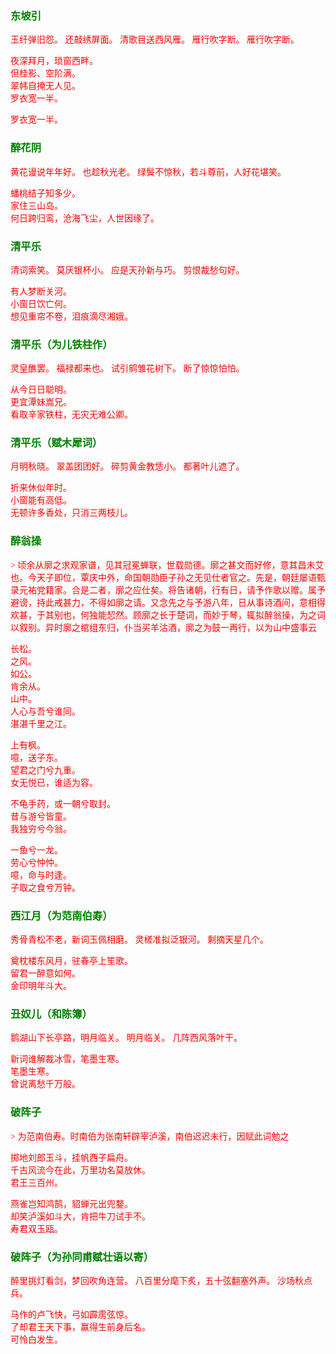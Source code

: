 <style type="text/css">
    .markdown-body{text-align: left;}
    h3{color:green}
    article{font-family:"楷体";color:red}
</style>

### 东坡引
<article>
玉纤弹旧怨。  
还敲绣屏面。  
清歌目送西风雁。  
雁行吹字断。  
雁行吹字断。  

夜深拜月，琐窗西畔。  
但桂影、空阶满。  
翠帏自掩无人见。  
罗衣宽一半。  

罗衣宽一半。  
</article>

### 醉花阴
<article>
黄花谩说年年好。  
也趁秋光老。  
绿鬓不惊秋，若斗尊前，人好花堪笑。  

蟠桃结子知多少。  
家住三山岛。  
何日跨归鸾，沧海飞尘，人世因缘了。  
</article>

### 清平乐
<article>
清词索笑。  
莫厌银杯小。  
应是天孙新与巧。  
剪恨裁愁句好。  

有人梦断关河。  
小窗日饮亡何。  
想见重帘不卷，泪痕滴尽湘娥。  
</article>

### 清平乐（为儿铁柱作）
<article>
灵皇醮罢。  
福禄都来也。  
试引鹓雏花树下。  
断了惊惊怕怕。  

从今日日聪明。  
更宜潭妹嵩兄。  
看取辛家铁柱，无灾无难公卿。  
</article>

### 清平乐（赋木犀词）
<article>
月明秋晓。  
翠盖团团好。  
碎剪黄金教恁小。  
都著叶儿遮了。  

折来休似年时。  
小窗能有高低。  
无顿许多香处，只消三两枝儿。  
</article>

### 醉翁操
<article>
> 顷余从廓之求观家谱，见其冠冕蝉联，世载勋德。廓之甚文而好修，意其昌未艾也。今天子即位，覃庆中外，命国朝勋臣子孙之无见仕者官之。先是，朝廷屡语甄录元祐党籍家。合是二者，廓之应仕矣。将告诸朝，行有日，请予作歌以赠。属予避谤，持此戒甚力，不得如廓之请。又念先之与予游八年，日从事诗酒间，意相得欢甚，于其别也，何独能恝然。顾廓之长于楚词，而妙于琴，辄拟醉翁操，为之词以叙别。异时廓之绾组东归，仆当买羊沽酒，廓之为鼓一再行，以为山中盛事云
  
长松。  
之风。  
如公。  
肯余从。  
山中。  
人心与吾兮谁同。  
湛湛千里之江。  

上有枫。  
噫，送子东。  
望君之门兮九重。  
女无悦已，谁适为容。  

不龟手药，或一朝兮取封。  
昔与游兮皆童。  
我独穷兮今翁。  

一鱼兮一龙。  
劳心兮忡忡。  
噫，命与时逢。  
子取之食兮万钟。  
</article>

### 西江月（为范南伯寿）
<article>
秀骨青松不老，新词玉佩相磨。  
灵槎准拟泛银河。  
剩摘天星几个。  

奠枕楼东风月，驻春亭上笙歌。  
留君一醉意如何。  
金印明年斗大。  
</article>

### 丑奴儿（和陈簿）
<article>
鹅湖山下长亭路，明月临关。  
明月临关。  
几阵西风落叶干。  

新词谁解裁冰雪，笔墨生寒。  
笔墨生寒。  
曾说离愁千万般。  
</article>

### 破阵子
<article>
> 为范南伯寿。时南伯为张南轩辟宰泸溪，南伯迟迟未行，因赋此词勉之
  
掷地刘郎玉斗，挂帆西子扁舟。  
千古风流今在此，万里功名莫放休。  
君王三百州。  

燕雀岂知鸿鹄，貂蝉元出兜鍪。  
却笑泸溪如斗大，肯把牛刀试手不。  
寿君双玉瓯。  
</article>

### 破阵子（为孙同甫赋壮语以寄）
<article>
醉里挑灯看剑，梦回吹角连营。  
八百里分麾下炙，五十弦翻塞外声。  
沙场秋点兵。  

马作的卢飞快，弓如霹雳弦惊。  
了却君王天下事，赢得生前身后名。  
可怜白发生。  
</article>


